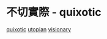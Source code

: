 # 不切實際 - quixotic

[quixotic](/Vocabulary/Q/quixotic.md)
[utopian](/Vocabulary/U/utopian.md)
[visionary](/Vocabulary/V/visionary.md)
